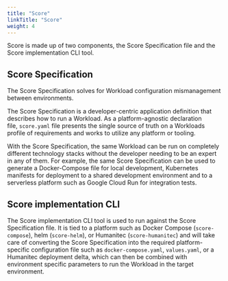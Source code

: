 ```yaml
---
title: "Score"
linkTitle: "Score"
weight: 4
---
```


Score is made up of two components, the Score Specification file and the Score implementation CLI tool.

## Score Specification

The Score Specification solves for Workload configuration mismanagement between environments.

The Score Specification is a developer-centric application definition that describes how to run a Workload. As a platform-agnostic declaration file, `score.yaml` file presents the single source of truth on a Workloads profile of requirements and works to utilize any platform or tooling.

With the Score Specification, the same Workload can be run on completely different technology stacks without the developer needing to be an expert in any of them. For example, the same Score Specification can be used to generate a Docker-Compose file for local development, Kubernetes manifests for deployment to a shared development environment and to a serverless platform such as Google Cloud Run for integration tests.

## Score implementation CLI

The Score implementation CLI tool is used to run against the Score Specification file. It is tied to a platform such as Docker Compose (`score-compose`), helm (`score-helm`), or Humanitec (`score-humanitec`) and will take care of converting the Score Specification into the required platform-specific configuration file such as `docker-compose.yaml`, `values.yaml`, or a Humanitec deployment delta, which can then be combined with environment specific parameters to run the Workload in the target environment.
